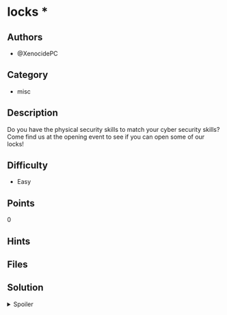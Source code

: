 # locks *

## Authors
- @XenocidePC

## Category
- misc

## Description

Do you have the physical security skills to match your cyber security skills?
Come find us at the opening event to see if you can open some of our locks!


## Difficulty
- Easy

## Points
0

## Hints

## Files


## Solution
<details>
<summary>Spoiler</summary>

### Idea
Get people to pick our locks

### Walkthrough
1. Find us at the opening event
2. Pick our locks :D

This challenge was unfortunately not possible because I forgot to bring picks :L 

### Flag
`BEGINNER{master_lock_sucks}`
</details>
